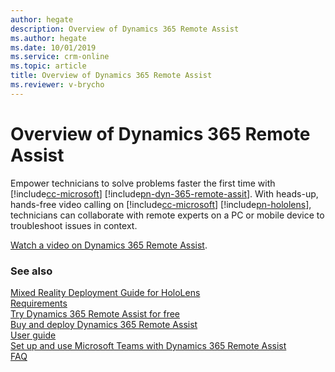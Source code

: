 ```yaml
---
author: hegate
description: Overview of Dynamics 365 Remote Assist
ms.author: hegate
ms.date: 10/01/2019
ms.service: crm-online
ms.topic: article
title: Overview of Dynamics 365 Remote Assist
ms.reviewer: v-brycho
---
```


# Overview of Dynamics 365 Remote Assist

Empower technicians to solve problems faster the first time with [!include[cc-microsoft](../includes/cc-microsoft.md)] [!include[pn-dyn-365-remote-assit](../includes/pn-dyn-365-remote-assist.md)]. With heads-up, hands-free video calling on [!include[cc-microsoft](../includes/cc-microsoft.md)] [!include[pn-hololens](../includes/pn-hololens.md)], technicians can collaborate with remote experts on a PC or mobile device to troubleshoot issues in context.

[Watch a video on Dynamics 365 Remote Assist](https://www.youtube.com/watch?v=V732PXZHLiU).

### See also

[Mixed Reality Deployment Guide for HoloLens](https://docs.microsoft.com/hololens/hololens-requirements)<br/>
[Requirements](requirements.md)<br/>
[Try Dynamics 365 Remote Assist for free](try-remote-assist-free.md)<br/>
[Buy and deploy Dynamics 365 Remote Assist](buy-and-deploy-remote-assist.md)<br>
[User guide](overview-hololens.md)<br/>
[Set up and use Microsoft Teams with Dynamics 365 Remote Assist](use-microsoft-teams-with-remote-assist.md)<br/>
[FAQ](faq.md)<br/>
